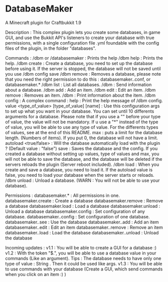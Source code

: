 # DatabaseMaker
A Minecraft plugin for Craftbukkit 1.9

Description :
This complex plugin lets you create some databases, in game GUI, and use the Bukkit API's listeners to create your database with true permissions, with a single configuration file <name>.yml foundable with the config files of the plugin, in the folder "databases".

Commands :
/dbm or /databasemaker : Prints the help
/dbm help : Prints the help.
/dbm create <database> : Create a database, you need to set up the database before using it. If the server is stopped, the database will not be saved until you use /dbm <database> config save
/dbm remove <database> : Removes a database, please note that you need the right permission to do this : databasemaker.<database>.conf, or databasemaker.*
/dbm list : List all databases.
/dbm <database> : Send information about a database.
/dbm <database> add <item> <arguments> : Add an item.
/dbm <database> edit <item> <arguments> : Edit an item.
/dbm <database> remove <item> : Removes an item.
/dbm <database> <item> : Print information about the item.
/dbm <database> config : A complex command :
  help : Print the help message of /dbm config.
  value <type_of_value> <name> [type_of_value] [name] : Use this configuration args to set up what you want in your database. You can set   until 10 differents arguments for a database. Please note that if you use a "\" before your type of value, the value will not be       mandatory. If u use a "*" instead of the type of value, you will be able to use any type of value. For the differents types of         values,   see at the end of this README.
  max <int Nb_of_max_items> : puts a limit for the database length. (Numbers of items). If you put 0, the database will not have a limit.
  autoload <true/false> : Will the database automatically load with the plugin ? (Default value : "false")
  save : Saves the database and the config. If you created a database without setting up values, type of values and max, you will not be   able to save the database, and the database will be deleted if the servers reloads the plugin (Server reboot included).
/dbm load <database> : When you create and save a database, you need to load it. If the autoload value is false, you need to load your database when the server starts or reloads.
/dbm unload <database> : Unload a database. (WARN : You will not be able to use your database).

Permissions :
databasemaker.* : All permissions in one.
databasemaker.create : Create a database
databasemaker.remove : Remove a database
databasemaker.load : Load a database
databasemaker.unload : Unload a database
databasemaker.config : Set configuration of any database.
databasemaker.<database>.config : Set configuration of one database.
databasemaker.<database>.see : Use the database
databasemaker.<database>.add : Add an item
databasemaker.<database>.edit : Edit an item
databasemaker.<database>.remove : Remove an item
databasemaker.<database>.load : Load the database
databasemaker.<database>.unload : Unload the database


Incoming updates : 
v1.1 : You will be able to create a GUI for a database :)
v1.2 : With the token "$<database>.<item>", you will be able to use a database value in your commands (Like an argument).
Tips : The database needs to have only one type of value : String <name>. Then it could be used like args.
v1.3 : You will be able to use commands with your database (Create a GUI, which send commands when you click on an item :) )

